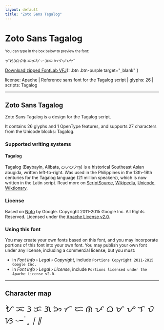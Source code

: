```yaml
---
layout: default
title: "Zoto Sans Tagalog"
---
```


# Zoto Sans Tagalog

<small>You can type in the box below to preview the font:</small>

<div contenteditable="true" class="texteditor" style="font-family: 'Zoto Sans Tagalog';">
<p spellcheck="false">ᜋᜐᜂᜊᜏᜈ ᜁᜃᜀᜑᜄᜇ ᜅᜎᜉᜌᜆ</p>
</div>

[Download zipped FontLab VFJ](https://cdn.jsdelivr.net/gh/fontlabcom/getgo-fonts/getgo-fonts/apache/zotosans/zotosans-tagalog.vfj){: .btn .btn-purple target="_blank" }

license: Apache \| Reference sans font for the Tagalog script \| glyphs: 26 \| scripts: Tagalog

---


## Zoto Sans Tagalog

Zoto Sans Tagalog is a design for the Tagalog script.

It contains 26 glyphs and 1 OpenType features, and supports 27 characters from the Unicode blocks: Tagalog.


### Supported writing systems


#### Tagalog

Tagalog (Baybayin, Alibata, ᜊᜌ᜔ᜊᜌᜒᜈ᜔) is a historical Southeast Asian abugida, written left-to-right. Was used in the Philippines in the 13th–18th centuries for the Tagalog language (21 million speakers), which is now written in the Latin script. Read more on [ScriptSource](https://scriptsource.org/scr/Tglg), [Wikipedia](https://en.wikipedia.org/wiki/ISO_15924:Tglg), [Unicode](https://www.unicode.org/versions/Unicode13.0.0/ch17.pdf#G26435), [Wiktionary](https://en.wiktionary.org/wiki/Category:Baybayin_script).


### License

Based on [Noto](https://github.com/notofonts) by Google. Copyright 2011-2015 Google Inc. All Rights Reserved. Licensed under the [Apache License v2.0](https://www.apache.org/licenses/LICENSE-2.0.txt).

### Using this font

You may create your own fonts based on this font, and you may incorporate portions of this font into your own font. You may publish your own font under any license, including a commercial license, but you must:

- in _Font Info › Legal › Copyright_, include `Portions Copyright 2011-2015 Google Inc.`
- in _Font Info › Legal › License_, include `Portions licensed under the Apache License v2.0.`


---

## Character map

<div style="font-family: 'Zoto Sans Tagalog'; font-size: 2em;">
ᜀ ᜁ ᜂ ᜃ ᜄ ᜅ ᜆ ᜇ ᜈ ᜉ ᜊ ᜋ ᜌ ᜎ ᜏ ᜐ ᜑ ᜒ ᜓ ᜔ ᜵ ᜶
</div>

